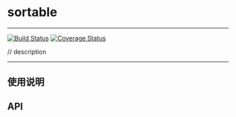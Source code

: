 # sortable

---

[![Build Status](https://secure.travis-ci.org/aralejs/sortable.png)](https://travis-ci.org/moe/sortable)
[![Coverage Status](https://coveralls.io/repos/aralejs/sortable/badge.png?branch=master)](https://coveralls.io/r/moe/sortable)


// description

---

## 使用说明


## API
